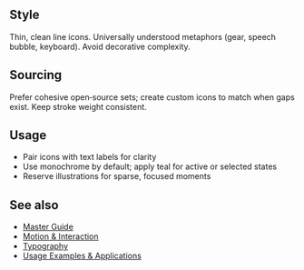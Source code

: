 <!--══════════════════════════════════════════════════
  ╔══════════════════════════════════════════════════════╗
  ║  ░  ICONOGRAPHY & GRAPHICS  ░░░░░░░░░░░░░░░░░░░░░░  ║
  ║                                                      ║
  ║  Line‑based icons and simple graphic elements for    ║
  ║  clarity in UI and communications.                   ║
  ║                                                      ║
  ║                                                      ║
  ║                                                      ║
  ║                                                      ║
  ╚══════════════════════════════════════════════════════╝
    • WHAT ▸ Icon style, sourcing, and usage
    • WHY  ▸ Ensure consistency and legibility
    • HOW  ▸ Monochrome defaults; teal for active states
-->

## Style

Thin, clean line icons. Universally understood metaphors (gear, speech
bubble, keyboard). Avoid decorative complexity.

## Sourcing

Prefer cohesive open‑source sets; create custom icons to match when gaps
exist. Keep stroke weight consistent.

## Usage

- Pair icons with text labels for clarity
- Use monochrome by default; apply teal for active or selected states
- Reserve illustrations for sparse, focused moments

## See also

- [Master Guide](../guide/brand-style-guide.md)
- [Motion & Interaction](./motion.md)
- [Typography](./typography.md)
- [Usage Examples & Applications](./usage-examples.md)

<!-- DOC META: VERSION=1.0 | UPDATED=2025-09-17T20:46:38Z -->
